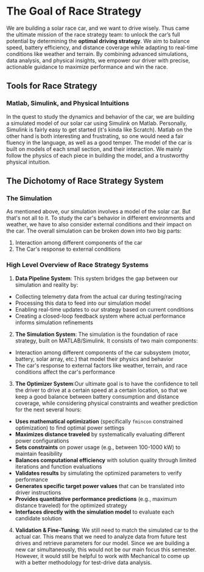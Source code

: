 # The Goal of Race Strategy
We are building a solar race car, and we want to drive wisely. Thus came the ultimate mission of the race strategy team: to unlock the car’s full potential by determining the **optimal driving strategy**. We aim to balance speed, battery efficiency, and distance coverage while adapting to real-time conditions like weather and terrain. By combining advanced simulations, data analysis, and physical insights, we empower our driver with precise, actionable guidance to maximize performance and win the race.

## Tools for Race Strategy

### Matlab, Simulink, and Physical Intuitions 
In the quest to study the dynamics and behavior of the car, we are building a simulated model of our solar car using Simulink on Matlab.
Personally, Simulink is fairly easy to get started (it's kinda like Scratch). Matlab on the other hand is both interesting and frustrating, so one would need a fair fluency in the language, as well as a good temper.
The model of the car is built on models of each small section, and their interaction. We mainly follow the physics of each piece in building the model, and a trustworthy physical intuition.

## The Dichotomy of Race Strategy System

### The Simulation
As mentioned above, our simulation involves a model of the solar car. But that's not all to it. To study the car's behavior in different environments and weather, we have to also consider external conditions and their impact on the car. The overall simulation can be broken down into two big parts:
1. Interaction among different components of the car
2. The Car's response to external conditions

### High Level Overview of Race Strategy Systems

1. **Data Pipeline System**: This system bridges the gap between our simulation and reality by:
- Collecting telemetry data from the actual car during testing/racing
- Processing this data to feed into our simulation model
- Enabling real-time updates to our strategy based on current conditions
- Creating a closed-loop feedback system where actual performance informs simulation refinements

2. **The Simulation System**: The simulation is the foundation of race strategy, built on MATLAB/Simulink. It consists of two main components:
- Interaction among different components of the car subsystem (motor, battery, solar array, etc.) that model their physics and behavior
- The car's response to external factors like weather, terrain, and race conditions affect the car's performance

3. **The Optimizer System**:Our ultimate goal is to have the confidence to tell the driver to drive at a certain speed at a certain location, so that we keep a good balance between battery consumption and distance coverage, while considering physical constraints and weather prediction for the next several hours:
- **Uses mathematical optimization** (specifically `fmincon` constrained optimization) to find optimal power settings
- **Maximizes distance traveled** by systematically evaluating different power configurations 
- **Sets constraints** on power usage (e.g., between 100-1000 kW) to maintain feasibility
- **Balances computational efficiency** with solution quality through limited iterations and function evaluations
- **Validates results** by simulating the optimized parameters to verify performance
- **Generates specific target power values** that can be translated into driver instructions
- **Provides quantitative performance predictions** (e.g., maximum distance traveled) for the optimized strategy
- **Interfaces directly with the simulation model** to evaluate each candidate solution

4. **Validation & Fine-Tuning**: We still need to match the simulated car to the actual car. This means that we need to analyze data from future test drives and retrieve parameters for our model. Since we are building a new car simultaneously, this would not be our main focus this semester. However, it would still be helpful to work with Mechanical to come up with a better methodology for test-drive data analysis.
